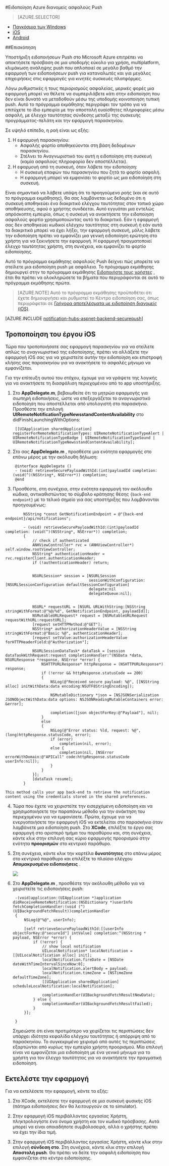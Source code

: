 <properties
    pageTitle="Ειδοποίηση Azure διανομείς ασφαλούς Push"
    description="Μάθετε πώς μπορείτε να στείλετε τις ειδοποιήσεις push ασφαλούς σε μια εφαρμογή iOS από το Azure. Δείγματα κώδικα γραμμένο σε στόχο-C και C#."
    documentationCenter="ios"
    authors="ysxu"
    manager="erikre"
    editor=""
    services="notification-hubs"/>

<tags
    ms.service="notification-hubs"
    ms.workload="mobile"
    ms.tgt_pltfrm="ios"
    ms.devlang="objective-c"
    ms.topic="article"
    ms.date="06/29/2016"
    ms.author="yuaxu"/>

#<a name="azure-notification-hubs-secure-push"></a>Ειδοποίηση Azure διανομείς ασφαλούς Push

> [AZURE.SELECTOR]
- [Παγκόσμια των Windows](notification-hubs-aspnet-backend-windows-dotnet-wns-secure-push-notification.md)
- [iOS](notification-hubs-aspnet-backend-ios-push-apple-apns-secure-notification.md)
- [Android](notification-hubs-aspnet-backend-android-secure-google-gcm-push-notification.md)


##<a name="overview"></a>Επισκόπηση

Υποστήριξη ειδοποιήσεων Push στο Microsoft Azure επιτρέπει να αποκτήσετε πρόσβαση σε μια υποδομής εύκολο για χρήση, multiplatform, κλιμάκωση ανάληψης push που απλοποιεί σε μεγάλο βαθμό την εφαρμογή των ειδοποιήσεων push για καταναλωτές και για μεγάλες επιχειρήσεις στις εφαρμογές για κινητές συσκευές πλατφόρμες.

Λόγω ρυθμιστικές ή τους περιορισμούς ασφαλείας, μερικές φορές μια εφαρμογή μπορεί να θέλετε να συμπεριλάβετε κάτι στην ειδοποίηση που δεν είναι δυνατό να μεταδοθούν μέσω της υποδομής κοινοποίηση τυπική push. Αυτό το πρόγραμμα εκμάθησης περιγράφει τον τρόπο για να επιτύχετε το ίδιο εμπειρία με την αποστολή ευαίσθητες πληροφορίες μέσω ασφαλή, με έλεγχο ταυτότητας σύνδεσης μεταξύ της συσκευής προγράμματος-πελάτη και την εφαρμογή παρασκηνίου.

Σε υψηλό επίπεδο, η ροή είναι ως εξής:

1. Η εφαρμογή παρασκηνίου:
    - Ασφαλής φορτίο αποθηκεύονται στη βάση δεδομένων παρασκηνίου.
    - Στέλνει το Αναγνωριστικό του αυτή η ειδοποίηση στη συσκευή (καμία ασφαλούς πληροφορία δεν αποστέλλεται).
2. Η εφαρμογή από τη συσκευή, όταν λάβετε την ειδοποίηση:
    - Η συσκευή επαφών του παρασκηνίου που ζητά το φορτίο ασφαλή.
    - Η εφαρμογή μπορεί να εμφανίσει το φορτίο ως μια ειδοποίηση στη συσκευή.

Είναι σημαντικό να λάβετε υπόψη ότι το προηγούμενο ροής (και σε αυτό το πρόγραμμα εκμάθησης), θα σας λαμβάνεται ως δεδομένο ότι η συσκευή αποθηκεύει ένα διακριτικό ελέγχου ταυτότητας στον τοπικό χώρο αποθήκευσης, αφού ο χρήστης συνδέεται. Αυτό εγγυάται μια εντελώς απρόσκοπτη εμπειρία, όπως η συσκευή να ανακτήσετε την ειδοποίηση ασφαλούς φορτίο χρησιμοποιώντας αυτό το διακριτικό. Εάν η εφαρμογή σας δεν αποθηκεύει κωδικοί ελέγχου ταυτότητας στη συσκευή ή εάν αυτά τα διακριτικά μπορεί να έχει λήξει, την εφαρμογή συσκευή, μόλις λάβετε την ειδοποίηση πρέπει να εμφανίζει μια γενική ειδοποίηση ερώτηση στο χρήστη για να ξεκινήσετε την εφαρμογή. Η εφαρμογή πραγματοποιεί έλεγχο ταυτότητας χρήστη, στη συνέχεια, και εμφανίζει το φορτίο ειδοποίησης.

Αυτό το πρόγραμμα εκμάθησης ασφαλούς Push δείχνει πώς μπορείτε να στείλετε μια ειδοποίηση push με ασφάλεια. Το πρόγραμμα εκμάθησης δημιουργεί στην το πρόγραμμα εκμάθησης [Ειδοποιήστε τους χρήστες](notification-hubs-aspnet-backend-ios-apple-apns-notification.md) , έτσι θα πρέπει να ολοκληρώσετε τα βήματα που περιγράφονται σε αυτό το πρόγραμμα εκμάθησης πρώτα.

> [AZURE.NOTE] Αυτό το πρόγραμμα εκμάθησης προϋποθέτει ότι έχετε δημιουργήσει και ρυθμιστεί το Κέντρο ειδοποίηση σας, όπως περιγράφεται σε [Γρήγορα αποτελέσματα με ειδοποίηση διανομείς (iOS)](notification-hubs-ios-apple-push-notification-apns-get-started.md).

[AZURE.INCLUDE [notification-hubs-aspnet-backend-securepush](../../includes/notification-hubs-aspnet-backend-securepush.md)]

## <a name="modify-the-ios-project"></a>Τροποποίηση του έργου iOS

Τώρα που τροποποιήσατε σας εφαρμογή παρασκηνίου για να στείλετε απλώς το *αναγνωριστικό* της ειδοποίησης, πρέπει να αλλάξετε την εφαρμογή iOS σας για να χειριστείτε αυτήν την ειδοποίηση και επιστροφή κλήσης σας παρασκηνίου για να ανακτήσετε το ασφαλές μήνυμα να εμφανίζεται.

Για την επίτευξη αυτού του στόχου, έχουμε για να γράψετε της λογικής για να ανακτήσετε τη διασφάλιση περιεχομένου από το app υποστήριξης.

1. Στο **AppDelegate.m**, βεβαιωθείτε ότι τα μητρώα εφαρμογής για σιωπηρή ειδοποιήσεις, ώστε να επεξεργάζεται το αναγνωριστικό ειδοποίηση που αποστέλλεται από υπολογιστή στο παρασκήνιο. Προσθέστε την επιλογή **UIRemoteNotificationTypeNewsstandContentAvailability** στο didFinishLaunchingWithOptions:

        [[UIApplication sharedApplication] registerForRemoteNotificationTypes: UIRemoteNotificationTypeAlert | UIRemoteNotificationTypeBadge | UIRemoteNotificationTypeSound | UIRemoteNotificationTypeNewsstandContentAvailability];

2. Στο σας **AppDelegate.m** , προσθέστε μια ενότητα εφαρμογής στο επάνω μέρος με την ακόλουθη δήλωση:

        @interface AppDelegate ()
        - (void) retrieveSecurePayloadWithId:(int)payloadId completion: (void(^)(NSString*, NSError*)) completion;
        @end

3. Προσθέστε, στη συνέχεια, στην ενότητα εφαρμογή τον ακόλουθο κώδικα, αντικαθιστώντας το σύμβολο κράτησης θέσης `{back-end endpoint}` με το τελικό σημείο για σας υποστήριξης που λαμβάνονται προηγουμένως:

```
        NSString *const GetNotificationEndpoint = @"{back-end endpoint}/api/notifications";

        - (void) retrieveSecurePayloadWithId:(int)payloadId completion: (void(^)(NSString*, NSError*)) completion;
        {
            // check if authenticated
            ANHViewController* rvc = (ANHViewController*) self.window.rootViewController;
            NSString* authenticationHeader = rvc.registerClient.authenticationHeader;
            if (!authenticationHeader) return;


            NSURLSession* session = [NSURLSession
                                     sessionWithConfiguration:[NSURLSessionConfiguration defaultSessionConfiguration]
                                     delegate:nil
                                     delegateQueue:nil];


            NSURL* requestURL = [NSURL URLWithString:[NSString stringWithFormat:@"%@/%d", GetNotificationEndpoint, payloadId]];
            NSMutableURLRequest* request = [NSMutableURLRequest requestWithURL:requestURL];
            [request setHTTPMethod:@"GET"];
            NSString* authorizationHeaderValue = [NSString stringWithFormat:@"Basic %@", authenticationHeader];
            [request setValue:authorizationHeaderValue forHTTPHeaderField:@"Authorization"];

            NSURLSessionDataTask* dataTask = [session dataTaskWithRequest:request completionHandler:^(NSData *data, NSURLResponse *response, NSError *error) {
                NSHTTPURLResponse* httpResponse = (NSHTTPURLResponse*) response;
                if (!error && httpResponse.statusCode == 200)
                {
                    NSLog(@"Received secure payload: %@", [[NSString alloc] initWithData:data encoding:NSUTF8StringEncoding]);

                    NSMutableDictionary *json = [NSJSONSerialization JSONObjectWithData:data options: NSJSONReadingMutableContainers error: &error];

                    completion([json objectForKey:@"Payload"], nil);
                }
                else
                {
                    NSLog(@"Error status: %ld, request: %@", (long)httpResponse.statusCode, error);
                    if (error)
                        completion(nil, error);
                    else {
                        completion(nil, [NSError errorWithDomain:@"APICall" code:httpResponse.statusCode userInfo:nil]);
                    }
                }
            }];
            [dataTask resume];
        }
```

    This method calls your app back-end to retrieve the notification content using the credentials stored in the shared preferences.

4. Τώρα που έχετε να χειριστείτε την εισερχόμενη ειδοποίηση και να χρησιμοποιήσετε την παραπάνω μέθοδο για την ανάκτηση του περιεχομένου για να εμφανίσετε. Πρώτα, έχουμε για να ενεργοποιήσετε την εφαρμογή iOS να εκτελείται στο παρασκήνιο όταν λαμβάνετε μια ειδοποίηση push. Στο **XCode**, επιλέξτε το έργο σας εφαρμογή στο αριστερό τμήμα του παραθύρου και, στη συνέχεια, κάντε κλικ στην επιλογή σας κύριο εφαρμογής προορισμού στην ενότητα **προορισμών** στο κεντρικό παράθυρο.

5. Στη συνέχεια, κάντε κλικ την καρτέλα **δυνατότητες** στο επάνω μέρος στο κεντρικό παράθυρο και επιλέξτε το πλαίσιο ελέγχου **Απομακρυσμένο ειδοποιήσεις** .

    ![][IOS1]


6. Στο **AppDelegate.m** , προσθέστε την ακόλουθη μέθοδο για να χειριστείτε τις ειδοποιήσεις push:

        -(void)application:(UIApplication *)application didReceiveRemoteNotification:(NSDictionary *)userInfo fetchCompletionHandler:(void (^)(UIBackgroundFetchResult))completionHandler
        {
            NSLog(@"%@", userInfo);

            [self retrieveSecurePayloadWithId:[[userInfo objectForKey:@"secureId"] intValue] completion:^(NSString * payload, NSError *error) {
                if (!error) {
                    // show local notification
                    UILocalNotification* localNotification = [[UILocalNotification alloc] init];
                    localNotification.fireDate = [NSDate dateWithTimeIntervalSinceNow:0];
                    localNotification.alertBody = payload;
                    localNotification.timeZone = [NSTimeZone defaultTimeZone];
                    [[UIApplication sharedApplication] scheduleLocalNotification:localNotification];

                    completionHandler(UIBackgroundFetchResultNewData);
                } else {
                    completionHandler(UIBackgroundFetchResultFailed);
                }
            }];

        }

    Σημειώστε ότι είναι προτιμότερο να χειρίζεται τις περιπτώσεις δεν υπάρχει ιδιότητα κεφαλίδα ελέγχου ταυτότητας ή απόρριψη από το παρασκηνίου. Το συγκεκριμένο χειρισμό από αυτές τις περιπτώσεις εξαρτώνται από κυρίως την εμπειρία χρήστη προορισμού. Μία επιλογή είναι να εμφανίζεται μια ειδοποίηση με ένα γενικό μήνυμα για το χρήστη για τον έλεγχο ταυτότητας για να ανακτήσετε την πραγματική ειδοποίηση.

## <a name="run-the-application"></a>Εκτελέστε την εφαρμογή

Για να εκτελέσετε την εφαρμογή, κάντε τα εξής:

1. Στο XCode, εκτελέστε την εφαρμογή σε μια συσκευή φυσικής iOS (πάτημα ειδοποιήσεις δεν θα λειτουργούν σε το simulator).

2. Στην εφαρμογή iOS περιβάλλοντος εργασίας Χρήστη, πληκτρολογήστε ένα όνομα χρήστη και τον κωδικό πρόσβασης. Αυτά μπορεί να είναι οποιαδήποτε συμβολοσειρά, αλλά ο χρήστης πρέπει να έχει την ίδια τιμή.

3. Στην εφαρμογή iOS περιβάλλοντος εργασίας Χρήστη, κάντε κλικ στην επιλογή **σύνδεση στο**. Στη συνέχεια, κάντε κλικ στην επιλογή **Αποστολή push**. Θα πρέπει να δείτε την ασφαλή ειδοποίηση που εμφανίζεται στο κέντρο ειδοποίησης.

[IOS1]: ./media/notification-hubs-aspnet-backend-ios-secure-push/secure-push-ios-1.png
